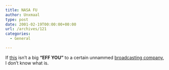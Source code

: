 ```yaml
---
title: NASA FU
author: Unxmaal
type: post
date: 2001-02-19T00:00:00+00:00
url: /archives/121
categories:
  - General

---
```

If <A HREF="http://www.nasa.gov">this</A> isn&#8217;t a big **&#8220;EFF YOU&#8221;** to a certain unnammed [broadcasting company][1], I don&#8217;t know what is.

 [1]: http://www.fox.com/home.htm